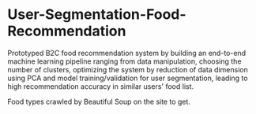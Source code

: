 # User-Segmentation-Food-Recommendation
Prototyped B2C food recommendation system by building an end-to-end machine learning pipeline ranging from data manipulation, choosing the number of clusters, optimizing the system by reduction of data dimension using PCA and model training/validation for user segmentation, leading to high recommendation accuracy in similar users' food list.


Food types crawled by Beautiful Soup on the site to get.
